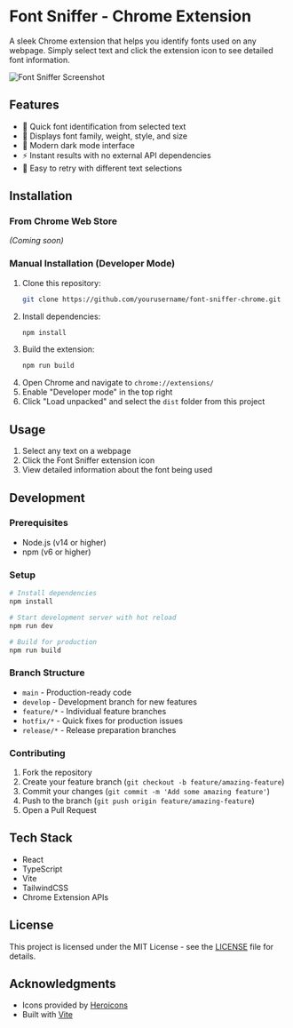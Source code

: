 # Font Sniffer - Chrome Extension

A sleek Chrome extension that helps you identify fonts used on any webpage. Simply select text and click the extension icon to see detailed font information.

![Font Sniffer Screenshot](docs/screenshot.png)

## Features

- 🎯 Quick font identification from selected text
- 🎨 Displays font family, weight, style, and size
- 🌙 Modern dark mode interface
- ⚡ Instant results with no external API dependencies
- 🔄 Easy to retry with different text selections

## Installation

### From Chrome Web Store
*(Coming soon)*

### Manual Installation (Developer Mode)
1. Clone this repository:
   ```bash
   git clone https://github.com/yourusername/font-sniffer-chrome.git
   ```
2. Install dependencies:
   ```bash
   npm install
   ```
3. Build the extension:
   ```bash
   npm run build
   ```
4. Open Chrome and navigate to `chrome://extensions/`
5. Enable "Developer mode" in the top right
6. Click "Load unpacked" and select the `dist` folder from this project

## Usage

1. Select any text on a webpage
2. Click the Font Sniffer extension icon
3. View detailed information about the font being used

## Development

### Prerequisites
- Node.js (v14 or higher)
- npm (v6 or higher)

### Setup
```bash
# Install dependencies
npm install

# Start development server with hot reload
npm run dev

# Build for production
npm run build
```

### Branch Structure
- `main` - Production-ready code
- `develop` - Development branch for new features
- `feature/*` - Individual feature branches
- `hotfix/*` - Quick fixes for production issues
- `release/*` - Release preparation branches

### Contributing
1. Fork the repository
2. Create your feature branch (`git checkout -b feature/amazing-feature`)
3. Commit your changes (`git commit -m 'Add some amazing feature'`)
4. Push to the branch (`git push origin feature/amazing-feature`)
5. Open a Pull Request

## Tech Stack

- React
- TypeScript
- Vite
- TailwindCSS
- Chrome Extension APIs

## License

This project is licensed under the MIT License - see the [LICENSE](LICENSE) file for details.

## Acknowledgments

- Icons provided by [Heroicons](https://heroicons.com/)
- Built with [Vite](https://vitejs.dev/)

